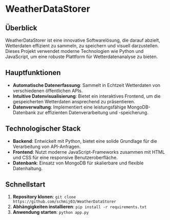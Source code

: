 # WeatherDataStorer

## Überblick
WeatherDataStorer ist eine innovative Softwarelösung, die darauf abzielt, Wetterdaten effizient zu sammeln, zu speichern und visuell darzustellen. Dieses Projekt verwendet moderne Technologien wie Python und JavaScript, um eine robuste Plattform für Wetterdatenanalyse zu bieten.

## Hauptfunktionen
- **Automatische Datenerfassung**: Sammelt in Echtzeit Wetterdaten von verschiedenen öffentlichen APIs.
- **Intuitive Datenvisualisierung**: Bietet ein interaktives Frontend, um die gespeicherten Wetterdaten ansprechend zu präsentieren.
- **Datenverwaltung**: Implementiert eine leistungsfähige MongoDB-Datenbank zur effizienten Datenverarbeitung und -speicherung.

## Technologischer Stack
- **Backend**: Entwickelt mit Python, bietet eine solide Grundlage für die Verarbeitung von API-Anfragen.
- **Frontend**: Nutzt moderne JavaScript-Frameworks zusammen mit HTML und CSS für eine responsive Benutzeroberfläche.
- **Datenbank**: Einsatz von MongoDB für skalierbare und flexible Datenhaltung.

## Schnellstart
1. **Repository klonen**: `git clone https://github.com/schmij03/WeatherDataStorer`
2. **Abhängigkeiten installieren**: `pip install -r requirements.txt`
3. **Anwendung starten**: `python app.py`

